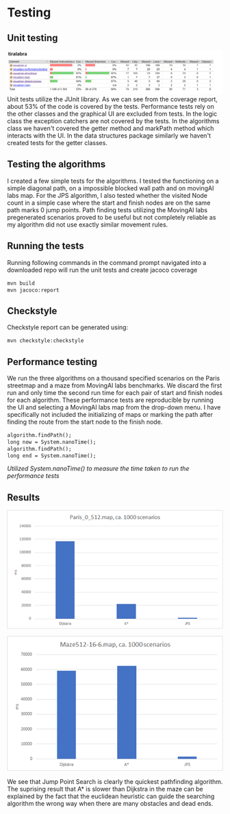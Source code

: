 # Testing

## Unit testing
![](https://github.com/tugee/algoviz/blob/master/documentation/performanceTesting.png)
Unit tests utilize the JUnit library.
As we can see from the coverage report, about 53% of the code is covered by the tests. Performance tests rely on the other classes and the graphical UI are excluded from tests.
In the logic class the exception catchers are not covered by the tests. In the algorithms class we haven't covered the getter method and markPath method which interacts with the UI. In the data structures package similarly we haven't created tests for the getter classes.

## Testing the algorithms
I created a few simple tests for the algorithms. I tested the functioning on a simple diagonal path, on a impossible blocked wall path and on movingAI labs map. For the JPS algorithm, I also tested whether the visited Node count in a simple case where the start and finish nodes are on the same path marks 0 jump points.
Path finding tests utilizing the MovingAI labs pregenerated scenarios proved to be useful but not completely reliable as my algorithm did not use exactly similar movement rules.

## Running the tests
Running following commands in the command prompt navigated into a downloaded repo will run the unit tests and create jacoco coverage
```
mvn build
mvn jacoco:report
 ```
 
## Checkstyle
Checkstyle report can be generated using:
```
mvn checkstyle:checkstyle
 ```
## Performance testing
We run the three algorithms on a thousand specified scenarios on the Paris streetmap and a maze from MovingAI labs benchmarks. We discard the first run and only time the second run time for each pair of start and finish nodes for each algorithm. These performance tests are reproducible by running the UI and selecting a MovingAI labs map from the drop-down menu. I have specifically not included the initializing of maps or marking the path after finding the route from the start node to the finish node. 
```
algorithm.findPath();
long now = System.nanoTime();
algorithm.findPath();
long end = System.nanoTime();
 ```
_Utilized System.nanoTime() to measure the time taken to run the performance tests_

## Results
![](https://github.com/tugee/algoviz/blob/master/documentation/paris.png)

![](https://github.com/tugee/algoviz/blob/master/documentation/mazetest.png)

We see that Jump Point Search is clearly the quickest pathfinding algorithm. The suprising result that A* is slower than Dijkstra in the maze can be explained by the fact that the euclidean heuristic can guide the searching algorithm the wrong way when there are many obstacles and dead ends. 
